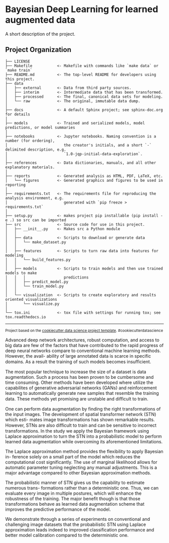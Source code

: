 Bayesian Deep Learning for learned augmented data
==============================

A short description of the project.

Project Organization
------------

    ├── LICENSE
    ├── Makefile           <- Makefile with commands like `make data` or `make train`
    ├── README.md          <- The top-level README for developers using this project.
    ├── data
    │   ├── external       <- Data from third party sources.
    │   ├── interim        <- Intermediate data that has been transformed.
    │   ├── processed      <- The final, canonical data sets for modeling.
    │   └── raw            <- The original, immutable data dump.
    │
    ├── docs               <- A default Sphinx project; see sphinx-doc.org for details
    │
    ├── models             <- Trained and serialized models, model predictions, or model summaries
    │
    ├── notebooks          <- Jupyter notebooks. Naming convention is a number (for ordering),
    │                         the creator's initials, and a short `-` delimited description, e.g.
    │                         `1.0-jqp-initial-data-exploration`.
    │
    ├── references         <- Data dictionaries, manuals, and all other explanatory materials.
    │
    ├── reports            <- Generated analysis as HTML, PDF, LaTeX, etc.
    │   └── figures        <- Generated graphics and figures to be used in reporting
    │
    ├── requirements.txt   <- The requirements file for reproducing the analysis environment, e.g.
    │                         generated with `pip freeze > requirements.txt`
    │
    ├── setup.py           <- makes project pip installable (pip install -e .) so src can be imported
    ├── src                <- Source code for use in this project.
    │   ├── __init__.py    <- Makes src a Python module
    │   │
    │   ├── data           <- Scripts to download or generate data
    │   │   └── make_dataset.py
    │   │
    │   ├── features       <- Scripts to turn raw data into features for modeling
    │   │   └── build_features.py
    │   │
    │   ├── models         <- Scripts to train models and then use trained models to make
    │   │   │                 predictions
    │   │   ├── predict_model.py
    │   │   └── train_model.py
    │   │
    │   └── visualization  <- Scripts to create exploratory and results oriented visualizations
    │       └── visualize.py
    │
    └── tox.ini            <- tox file with settings for running tox; see tox.readthedocs.io


--------

<p><small>Project based on the <a target="_blank" href="https://drivendata.github.io/cookiecutter-data-science/">cookiecutter data science project template</a>. #cookiecutterdatascience</small></p>

Advanced deep network architectures, robust computation, and access to big data are few of the factors that have contributed to the rapid progress of deep neural networks compare to conventional machine learning methods. However, the avail- ability of large annotated data is scarce in specific domains. As a result the training of such models becomes insuﬀicient.

The most popular technique to increase the size of a dataset is data augmentation. Such a process has been proven to be cumbersome and time consuming. Other methods have been developed where utilize the capabilites of generative adversarial networks (GANs) and reinforcement learning to automatically generate new samples that resemble the training data. These methods yet promising are unstable and diﬀicult to train.

One can perform data augmentation by finding the right transformations of the input images. The development of spatial transformer network (STN) which esti- mates image transformations has shown remarkable results. However, STNs are also diﬀicult to train and can be sensitive to incorrect transformations. In the study we apply the Bayesian framework using Laplace approximation to turn the STN into a probabilistic model to perform learned data augmentation while overcoming its aforementioned limitations.

The Laplace approximation method provides the flexibility to apply Bayesian in- ference solely on a small part of the model which reduces the computational cost significantly. The use of marginal likelihood allows for automatic parameter tuning neglecting any manual adjustments. This is a major advantage compared to other Bayesian approximation methods.

The probabilistic manner of STN gives us the capability to estimate numerous trans- formations rather than a deterministic one. Thus, we can evaluate every image in multiple postures, which will enhance the robustness of the training. The major benefit though is that those transformations behave as learned data augmentation scheme that improves the predictive performance of the model.

We demonstrate through a series of experiments on conventional and challenging image datasets that the probabilistic STN using Laplace approximation leads indeed to improved classification performance and better model calibration compared to the deterministic one.
